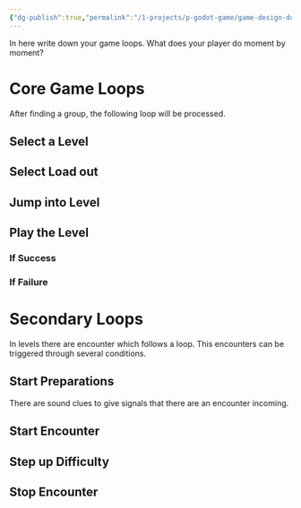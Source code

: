 ```yaml
---
{"dg-publish":true,"permalink":"/1-projects/p-godot-game/game-design-document/core/game-loop/","created":"2024-11-11T09:00:19.395+01:00","updated":"2024-04-14T18:18:36.490+02:00"}
---
```



In here write down your game loops. What does your player do moment by moment?  

# Core Game Loops

After finding a group, the following loop will be processed.  

## Select a Level

## Select Load out

## Jump into Level

## Play the Level

### If Success

### If Failure

# Secondary Loops

In levels there are encounter which follows a loop. This encounters can be triggered through several conditions.  

## Start Preparations

There are sound clues to give signals that there are an encounter incoming.  

## Start Encounter

## Step up Difficulty

## Stop Encounter
